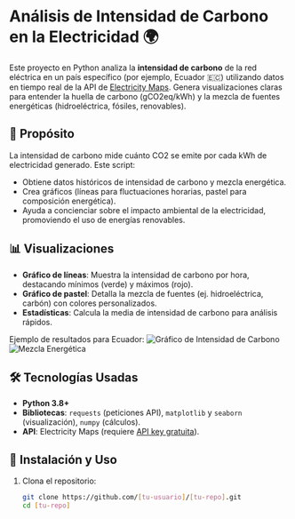 # Análisis de Intensidad de Carbono en la Electricidad 🌍

Este proyecto en Python analiza la **intensidad de carbono** de la red eléctrica en un país específico (por ejemplo, Ecuador 🇪🇨) utilizando datos en tiempo real de la API de [Electricity Maps](https://www.electricitymaps.com/). Genera visualizaciones claras para entender la huella de carbono (gCO2eq/kWh) y la mezcla de fuentes energéticas (hidroeléctrica, fósiles, renovables).

## 🎯 Propósito
La intensidad de carbono mide cuánto CO2 se emite por cada kWh de electricidad generado. Este script:
- Obtiene datos históricos de intensidad de carbono y mezcla energética.
- Crea gráficos (líneas para fluctuaciones horarias, pastel para composición energética).
- Ayuda a concienciar sobre el impacto ambiental de la electricidad, promoviendo el uso de energías renovables.

## 📊 Visualizaciones
- **Gráfico de líneas**: Muestra la intensidad de carbono por hora, destacando mínimos (verde) y máximos (rojo).
- **Gráfico de pastel**: Detalla la mezcla de fuentes (ej. hidroeléctrica, carbón) con colores personalizados.
- **Estadísticas**: Calcula la media de intensidad de carbono para análisis rápidos.

Ejemplo de resultados para Ecuador:
![Gráfico de Intensidad de Carbono](intensidad_carbono.png)
![Mezcla Energética](mezcla_energetica.png)

## 🛠 Tecnologías Usadas
- **Python 3.8+**
- **Bibliotecas**: `requests` (peticiones API), `matplotlib` y `seaborn` (visualización), `numpy` (cálculos).
- **API**: Electricity Maps (requiere [API key gratuita](https://www.electricitymaps.com/)).

## 🚀 Instalación y Uso
1. Clona el repositorio:
   ```bash
   git clone https://github.com/[tu-usuario]/[tu-repo].git
   cd [tu-repo]
